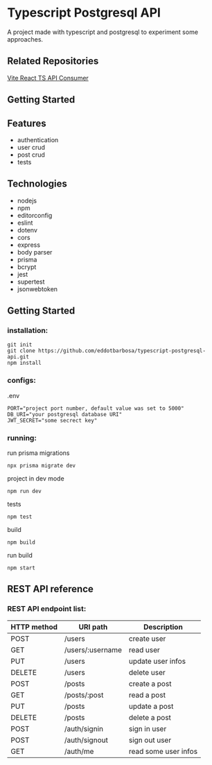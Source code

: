 # Typescript Postgresql API

A project made with typescript and postgresql to experiment some approaches.

## Related Repositories
[Vite React TS API Consumer](https://github.com/eddotbarbosa/vite-react-ts-api-consumer)

## Getting Started

## Features
* authentication
* user crud
* post crud
* tests

## Technologies
* nodejs
* npm
* editorconfig
* eslint
* dotenv
* cors
* express
* body parser
* prisma
* bcrypt
* jest
* supertest
* jsonwebtoken

## Getting Started
### installation:
```
git init
git clone https://github.com/eddotbarbosa/typescript-postgresql-api.git
npm install
```
### configs:
.env
```
PORT="project port number, default value was set to 5000"
DB_URI="your postgresql database URI"
JWT_SECRET="some secrect key"
```
### running:
run prisma migrations
```
npx prisma migrate dev
```
project in dev mode
```
npm run dev
```
tests
```
npm test
```
build
```
npm build
```
run build
```
npm start
```

## REST API reference

### REST API endpoint list:

| HTTP method | URI path | Description |
|-------------|----------|-------------|
| POST | /users | create user |
| GET | /users/:username | read user |
| PUT | /users | update user infos |
| DELETE | /users | delete user |
| POST | /posts | create a post |
| GET | /posts/:post | read a post |
| PUT | /posts | update a post |
| DELETE | /posts | delete a post |
| POST | /auth/signin | sign in user |
| POST | /auth/signout | sign out user |
| GET | /auth/me | read some user infos |
